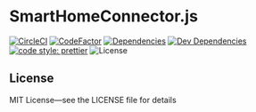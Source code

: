 # SmartHomeConnector.js

[![CircleCI](https://circleci.com/gh/ph168/smarthomeconnector.js.svg?style=shield)](https://circleci.com/gh/ph168/smarthomeconnector.js)
[![CodeFactor](https://www.codefactor.io/repository/github/ph168/smarthomeconnector.js/badge)](https://www.codefactor.io/repository/github/ph168/smarthomeconnector.js)
[![Dependencies](https://david-dm.org/ph168/smarthomeconnector.js/status.svg)](https://david-dm.org/ph168/smarthomeconnector.js)
[![Dev Dependencies](https://david-dm.org/ph168/smarthomeconnector.js/dev-status.svg)](https://david-dm.org/ph168/smarthomeconnector.js?type=dev)
[![code style: prettier](https://img.shields.io/badge/code_style-prettier-ff69b4.svg)](https://github.com/prettier/prettier)
![License](https://img.shields.io/github/license/ph168/smarthomeconnector.js.svg)

## License

MIT License—see the LICENSE file for details
